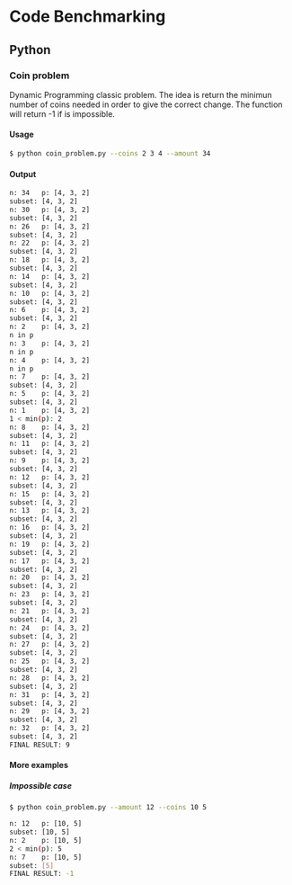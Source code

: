 # Code Benchmarking

## Python

### Coin problem

Dynamic Programming classic problem. The idea is return the minimun number of coins needed in order to give
the correct change. The function will return -1 if is impossible.

#### Usage

```bash
$ python coin_problem.py --coins 2 3 4 --amount 34
```

#### Output


```bash
n: 34   p: [4, 3, 2]
subset: [4, 3, 2]
n: 30   p: [4, 3, 2]
subset: [4, 3, 2]
n: 26   p: [4, 3, 2]
subset: [4, 3, 2]
n: 22   p: [4, 3, 2]
subset: [4, 3, 2]
n: 18   p: [4, 3, 2]
subset: [4, 3, 2]
n: 14   p: [4, 3, 2]
subset: [4, 3, 2]
n: 10   p: [4, 3, 2]
subset: [4, 3, 2]
n: 6    p: [4, 3, 2]
subset: [4, 3, 2]
n: 2    p: [4, 3, 2]
n in p
n: 3    p: [4, 3, 2]
n in p
n: 4    p: [4, 3, 2]
n in p
n: 7    p: [4, 3, 2]
subset: [4, 3, 2]
n: 5    p: [4, 3, 2]
subset: [4, 3, 2]
n: 1    p: [4, 3, 2]
1 < min(p): 2
n: 8    p: [4, 3, 2]
subset: [4, 3, 2]
n: 11   p: [4, 3, 2]
subset: [4, 3, 2]
n: 9    p: [4, 3, 2]
subset: [4, 3, 2]
n: 12   p: [4, 3, 2]
subset: [4, 3, 2]
n: 15   p: [4, 3, 2]
subset: [4, 3, 2]
n: 13   p: [4, 3, 2]
subset: [4, 3, 2]
n: 16   p: [4, 3, 2]
subset: [4, 3, 2]
n: 19   p: [4, 3, 2]
subset: [4, 3, 2]
n: 17   p: [4, 3, 2]
subset: [4, 3, 2]
n: 20   p: [4, 3, 2]
subset: [4, 3, 2]
n: 23   p: [4, 3, 2]
subset: [4, 3, 2]
n: 21   p: [4, 3, 2]
subset: [4, 3, 2]
n: 24   p: [4, 3, 2]
subset: [4, 3, 2]
n: 27   p: [4, 3, 2]
subset: [4, 3, 2]
n: 25   p: [4, 3, 2]
subset: [4, 3, 2]
n: 28   p: [4, 3, 2]
subset: [4, 3, 2]
n: 31   p: [4, 3, 2]
subset: [4, 3, 2]
n: 29   p: [4, 3, 2]
subset: [4, 3, 2]
n: 32   p: [4, 3, 2]
subset: [4, 3, 2]
FINAL RESULT: 9
```

#### More examples

##### Impossible case

```bash
$ python coin_problem.py --amount 12 --coins 10 5
```


```bash
n: 12   p: [10, 5]
subset: [10, 5]
n: 2    p: [10, 5]
2 < min(p): 5
n: 7    p: [10, 5]
subset: [5]
FINAL RESULT: -1

```